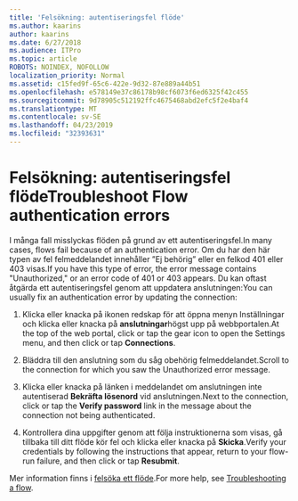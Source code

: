 ```yaml
---
title: 'Felsökning: autentiseringsfel flöde'
ms.author: kaarins
author: kaarins
ms.date: 6/27/2018
ms.audience: ITPro
ms.topic: article
ROBOTS: NOINDEX, NOFOLLOW
localization_priority: Normal
ms.assetid: c15fed9f-65c6-422e-9d32-87e889a44b51
ms.openlocfilehash: e578149e37c86178b98cf6073f6ed6325f42c455
ms.sourcegitcommit: 9d78905c512192ffc4675468abd2efc5f2e4baf4
ms.translationtype: MT
ms.contentlocale: sv-SE
ms.lasthandoff: 04/23/2019
ms.locfileid: "32393631"
---
```

# <a name="troubleshoot-flow-authentication-errors"></a><span data-ttu-id="92a0e-102">Felsökning: autentiseringsfel flöde</span><span class="sxs-lookup"><span data-stu-id="92a0e-102">Troubleshoot Flow authentication errors</span></span>

<span data-ttu-id="92a0e-103">I många fall misslyckas flöden på grund av ett autentiseringsfel.</span><span class="sxs-lookup"><span data-stu-id="92a0e-103">In many cases, flows fail because of an authentication error.</span></span> <span data-ttu-id="92a0e-104">Om du har den här typen av fel felmeddelandet innehåller ”Ej behörig” eller en felkod 401 eller 403 visas.</span><span class="sxs-lookup"><span data-stu-id="92a0e-104">If you have this type of error, the error message contains "Unauthorized," or an error code of 401 or 403 appears.</span></span> <span data-ttu-id="92a0e-105">Du kan oftast åtgärda ett autentiseringsfel genom att uppdatera anslutningen:</span><span class="sxs-lookup"><span data-stu-id="92a0e-105">You can usually fix an authentication error by updating the connection:</span></span>
  
1. <span data-ttu-id="92a0e-106">Klicka eller knacka på ikonen redskap för att öppna menyn Inställningar och klicka eller knacka på **anslutningar**högst upp på webbportalen.</span><span class="sxs-lookup"><span data-stu-id="92a0e-106">At the top of the web portal, click or tap the gear icon to open the Settings menu, and then click or tap **Connections**.</span></span>
    
2. <span data-ttu-id="92a0e-107">Bläddra till den anslutning som du såg obehörig felmeddelandet.</span><span class="sxs-lookup"><span data-stu-id="92a0e-107">Scroll to the connection for which you saw the Unauthorized error message.</span></span>
    
3. <span data-ttu-id="92a0e-108">Klicka eller knacka på länken i meddelandet om anslutningen inte autentiserad **Bekräfta lösenord** vid anslutningen.</span><span class="sxs-lookup"><span data-stu-id="92a0e-108">Next to the connection, click or tap the **Verify password** link in the message about the connection not being authenticated.</span></span> 
    
4. <span data-ttu-id="92a0e-109">Kontrollera dina uppgifter genom att följa instruktionerna som visas, gå tillbaka till ditt flöde kör fel och klicka eller knacka på **Skicka**.</span><span class="sxs-lookup"><span data-stu-id="92a0e-109">Verify your credentials by following the instructions that appear, return to your flow-run failure, and then click or tap **Resubmit**.</span></span>
    
<span data-ttu-id="92a0e-110">Mer information finns i [felsöka ett flöde](https://go.microsoft.com/fwlink/?linkid=872110).</span><span class="sxs-lookup"><span data-stu-id="92a0e-110">For more help, see [Troubleshooting a flow](https://go.microsoft.com/fwlink/?linkid=872110).</span></span>
  

